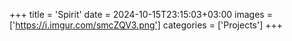 +++
title = 'Spirit'
date = 2024-10-15T23:15:03+03:00
images = ['https://i.imgur.com/smcZQV3.png']
categories = ['Projects']
+++

